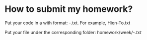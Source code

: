 # How to submit my homework?

Put your code in a with format: <FirstName>-<FirstName>.txt. For example, Hien-To.txt

Put your file under the corresponding folder: homework/week<i>/<FirstName>-<FirstName>.txt